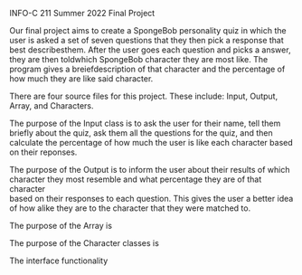 INFO-C 211
Summer 2022
Final Project


Our final project aims to create a SpongeBob personality quiz in which the user 
is asked a set of seven questions that they then pick a response that best 
describesthem. After the user goes each question and picks a answer, they are 
then toldwhich SpongeBob character they are most like. The program gives a 
breiefdescription of that character and the percentage of how much they are 
like said character. 

There are four source files for this project. These include: Input, Output, Array, and Characters. 

The purpose of the Input class is to ask the user for their name, tell them briefly about the quiz, ask them all the questions for the quiz, and then calculate the percentage of how much the user is like each character based on their reponses. 

The purpose of the Output is to inform the user about their results of which character they most resemble and what percentage they are of that character  
based on their responses to each question. This gives the user a better idea of how alike they are to the character that they were matched to.

The purpose of the Array is


The purpose of the Character classes is 


The interface functionality 
